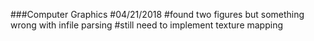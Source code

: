###Computer Graphics
#04/21/2018
#found two figures but something wrong with infile parsing
#still need to implement texture mapping
